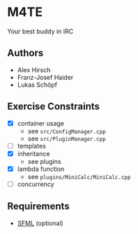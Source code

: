# M4TE

Your best buddy in IRC

## Authors

- Alex Hirsch
- Franz-Josef Haider
- Lukas Schöpf

## Exercise Constraints

- [x] container usage
    - see `src/ConfigManager.cpp`
    - see `src/PluginManager.cpp`
- [ ] templates
- [x] inheritance
    - see plugins
- [x] lambda function
    - see `plugins/MiniCalc/MiniCalc.cpp`
- [ ] concurrency

## Requirements

- [SFML](http://www.sfml-dev.org/) (optional)
